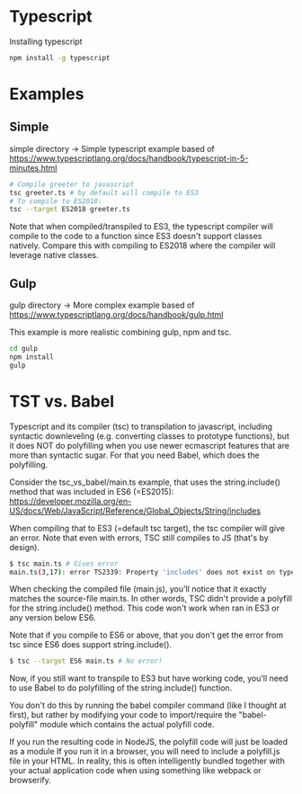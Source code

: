 # Typescript

Installing typescript

```bash
npm install -g typescript
```

# Examples

## Simple
simple directory -> Simple typescript example based of
https://www.typescriptlang.org/docs/handbook/typescript-in-5-minutes.html

```bash
# Compile greeter to javascript
tsc greeter.ts # by default will compile to ES3
# To compile to ES2018:
tsc --target ES2018 greeter.ts
```

Note that when compiled/transpiled to ES3, the typescript compiler will compile to the code to a function since ES3
doesn't support classes natively. Compare this with compiling to ES2018 where the compiler will leverage native classes.

## Gulp
gulp directory -> More complex example based of
https://www.typescriptlang.org/docs/handbook/gulp.html

This example is more realistic combining gulp, npm and tsc.

```bash
cd gulp
npm install
gulp
```


# TST vs. Babel

Typescript and its compiler (tsc) to transpilation to javascript, including syntactic downleveling (e.g. converting classes to prototype functions), but it does NOT do polyfilling when you use newer ecmascript features that are more than syntactic sugar. For that you need Babel, which does the polyfilling.

Consider the tsc_vs_babel/main.ts example, that uses the string.include() method that was included in ES6 (=ES2015):
https://developer.mozilla.org/en-US/docs/Web/JavaScript/Reference/Global_Objects/String/includes

When compiling that to ES3 (=default tsc target), the tsc compiler will give an error.
Note that even with errors, TSC still compiles to JS (that's by design).
```bash
$ tsc main.ts # Gives error
main.ts(3,17): error TS2339: Property 'includes' does not exist on type 'string'.
```
When checking the compiled file (main.js), you'll notice that it exactly matches the source-file main.ts. In other words, TSC didn't provide a polyfill for the string.include() method.
This code won't work when ran in ES3 or any version below ES6.

Note that if you compile to ES6 or above, that you don't get the error from tsc since ES6 does support string.include().
```bash
$ tsc --target ES6 main.ts # No error!
```

Now, if you still want to transpile to ES3 but have working code, you'll need to use Babel to do polyfilling of the string.include() function.

You don't do this by running the babel compiler command (like I thought at first), but rather by modifying your code to import/require the "babel-polyfill" module which contains the actual polyfill code.

If you run the resulting code in NodeJS, the polyfill code will just be loaded as a module
If you run it in a browser, you will need to include a polyfill.js file in your HTML. In reality, this is often intelligently bundled together with your actual application code when using something like webpack or browserify.